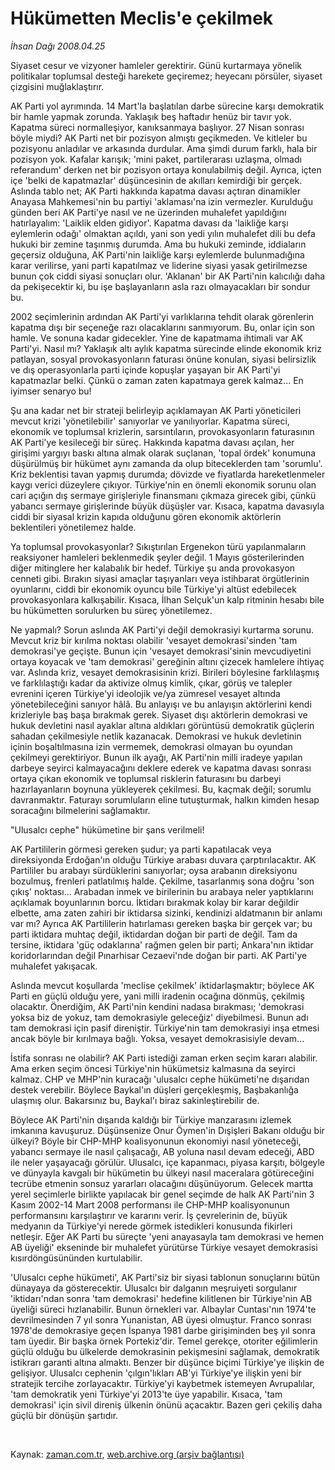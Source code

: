 # Hükümetten Meclis'e çekilmek

*İhsan Dağı 2008.04.25*

<tr><td class="metin" colspan="2" style="padding-top: 20px; padding-left: 5px; padding-right: 10px;">Siyaset cesur ve vizyoner hamleler gerektirir. Günü kurtarmaya yönelik politikalar toplumsal desteği harekete geçiremez; heyecanı pörsüler, siyaset çizgisini muğlaklaştırır.</td></tr><tr><td class="metin" colspan="2" style="padding-top: 20px; padding-left: 5px; padding-right: 10px;"><p>AK Parti yol ayrımında. 14 Mart'la başlatılan darbe sürecine karşı demokratik bir hamle yapmak zorunda. Yaklaşık beş haftadır henüz bir tavır yok. Kapatma süreci normalleşiyor, kanıksanmaya başlıyor. 27 Nisan sonrası böyle miydi? AK Parti net bir pozisyon almıştı geçikmeden. Ve kitleler bu pozisyonu anladılar ve arkasında durdular. Ama şimdi durum farklı, hala bir pozisyon yok. Kafalar karışık; 'mini paket, partilerarası uzlaşma, olmadı referandum' derken net bir pozisyon ortaya konulabilmiş değil. Ayrıca, içten içe 'belki de kapatmazlar' düşüncesinin de akılları kemirdiği bir gerçek. Aslında tablo net; AK Parti hakkında kapatma davası açtıran dinamikler Anayasa Mahkemesi'nin bu partiyi 'aklaması'na izin vermezler. Kurulduğu günden beri AK Parti'ye nasıl ve ne üzerinden muhalefet yapıldığını hatırlayalım: 'Laiklik elden gidiyor'. Kapatma davası da 'laikliğe karşı eylemlerin odağı' olmaktan açıldı, yani son yedi yılın muhalefet dili bu defa hukuki bir zemine taşınmış durumda. Ama bu hukuki zeminde, iddiaların geçersiz olduğuna, AK Parti'nin laikliğe karşı eylemlerde bulunmadığına karar verilirse, yani parti kapatılmaz ve liderine siyasi yasak getirilmezse bunun çok ciddi siyasi sonuçları olur. 'Aklanan' bir AK Parti'nin kalıcılığı daha da pekişecektir ki, bu işe başlayanların asla razı olmayacakları bir sondur bu. 
<p>2002 seçimlerinin ardından AK Parti'yi varlıklarına tehdit olarak görenlerin kapatma dışı bir seçeneğe razı olacaklarını sanmıyorum. Bu, onlar için son hamle. Ve sonuna kadar gidecekler. Yine de kapatmama ihtimali var AK Parti'yi. Nasıl mı? Yaklaşık altı aylık kapatma sürecinde elinde ekonomik kriz patlayan, sosyal provokasyonların faturası önüne konulan, siyasi belirsizlik ve dış operasyonlarla parti içinde kopuşlar yaşayan bir AK Parti'yi kapatmazlar belki. Çünkü o zaman zaten kapatmaya gerek kalmaz... En iyimser senaryo bu! 
<p>Şu ana kadar net bir strateji belirleyip açıklamayan AK Parti yöneticileri mevcut krizi 'yönetilebilir' sanıyorlar ve yanılıyorlar. Kapatma süreci, ekonomik ve toplumsal krizlerin, sarsıntıların, provokasyonların faturasının AK Parti'ye kesileceği bir süreç. Hakkında kapatma davası açılan, her girişimi yargıyı baskı altına almak olarak suçlanan, 'topal ördek' konumuna düşürülmüş bir hükümet aynı zamanda da olup biteceklerden tam 'sorumlu'. Kriz beklentisi tavan yapmış durumda; dövizde ve fiyatlarda hareketlenmeler kaygı verici düzeylere çıkıyor. Türkiye'nin en önemli ekonomik sorunu olan cari açığın dış sermaye girişleriyle finansmanı çıkmaza girecek gibi, çünkü yabancı sermaye girişlerinde büyük düşüşler var. Kısaca, kapatma davasıyla ciddi bir siyasal krizin kapıda olduğunu gören ekonomik aktörlerin beklentileri yönetilemez halde. 
<p>Ya toplumsal provokasyonlar? Sıkıştırılan Ergenekon türü yapılanmaların reaksiyoner hamleleri beklenmedik şeyler değil. 1 Mayıs gösterilerinden diğer mitinglere her kalabalık bir hedef. Türkiye şu anda provokasyon cenneti gibi. Bırakın siyasi amaçlar taşıyanları veya istihbarat örgütlerinin oyunlarını, ciddi bir ekonomik oyuncu bile Türkiye'yi altüst edebilecek provokasyonlara kalkışabilir. Kısaca, İlhan Selçuk'un kalp ritminin hesabı bile bu hükümetten sorulurken bu süreç yönetilemez. 
<p>Ne yapmalı? Sorun aslında AK Parti'yi değil demokrasiyi kurtarma sorunu. Mevcut kriz bir kırılma noktası olabilir 'vesayet demokrasi'sinden 'tam demokrasi'ye geçişte. Bunun için 'vesayet demokrasi'sinin mevcudiyetini ortaya koyacak ve 'tam demokrasi' gereğinin altını çizecek hamlelere ihtiyaç var. Aslında kriz, vesayet demokrasisinin krizi. Birileri böylesine farklılaşmış ve farklılaştığı kadar da aktivize olmuş kimlik, çıkar, görüş ve talepler evrenini içeren Türkiye'yi ideolojik ve/ya zümresel vesayet altında yönetebileceğini sanıyor hâlâ. Bu anlayışı ve bu anlayışın aktörlerini kendi krizleriyle baş başa bırakmak gerek. Siyaset dışı aktörlerin demokrasi ve hukuk devletini nasıl ayaklar altına aldıkları görüntüsü demokratik güçlerin sahadan çekilmesiyle netlik kazanacak. Demokrasi ve hukuk devletinin içinin boşaltılmasına izin vermemek, demokrasi olmayan bu oyundan çekilmeyi gerektiriyor. Bunun ilk ayağı, AK Parti'nin milli iradeye yapılan darbeye seyirci kalmayacağını deklere ederek ve kapatma davası sonrası ortaya çıkan ekonomik ve toplumsal risklerin faturasını bu darbeyi hazırlayanların boynuna yükleyerek çekilmesi. Bu, kaçmak değil; sorumlu davranmaktır. Faturayı sorumluların eline tutuşturmak, halkın kimden hesap soracağını bilmelerini sağlamaktır. 
<p>"Ulusalcı cephe" hükümetine bir şans verilmeli! 
<p>AK Partililerin görmesi gereken şudur; ya parti kapatılacak veya direksiyonda Erdoğan'ın olduğu Türkiye arabası duvara çarptırılacaktır. AK Partililer bu arabayı sürdüklerini sanıyorlar; oysa arabanın direksiyonu bozulmuş, frenleri patlatılmış halde. Çekilme, tasarlanmış sona doğru 'son çıkış' noktası... Arabadan inmek ve birilerinin bu arabaya neler yaptıklarını açıklamak boyunlarının borcu. İktidarı bırakmak kolay bir karar değildir elbette, ama zaten zahiri bir iktidarsa sizinki, kendinizi aldatmanın bir anlamı var mı? Ayrıca AK Partililerin hatırlaması gereken başka bir gerçek var; bu parti iktidara muhtaç değil, iktidardan doğan bir parti de değil. Tam da tersine, iktidara 'güç odaklarına' rağmen gelen bir parti; Ankara'nın iktidar koridorlarından değil Pınarhisar Cezaevi'nde doğan bir parti. AK Parti'ye muhalefet yakışacak. 
<p>Aslında mevcut koşullarda 'meclise çekilmek' iktidarlaşmaktır; böylece AK Parti en güçlü olduğu yere, yani milli iradenin ocağına dönmüş, çekilmiş olacaktır. Önerdiğim, AK Parti'nin kendini nadasa bırakması; 'demokrasi yoksa biz de yokuz, tam demokrasiyle geleceğiz' diyebilmesi. Bunun adı tam demokrasi için pasif direniştir. Türkiye'nin tam demokrasiyi inşa etmesi ancak böyle bir kırılmaya bağlı. Yoksa, vesayet demokrasisiyle devam... 
<p>İstifa sonrası ne olabilir? AK Parti istediği zaman erken seçim kararı alabilir. Ama erken seçim öncesi Türkiye'nin hükümetsiz kalmasına da seyirci kalmaz. CHP ve MHP'nin kuracağı 'ulusalcı cephe hükümeti'ne dışarıdan destek verebilir. Böylece Baykal'ın düşleri gerçekleşmiş, Başbakanlığa ulaşmış olur. Bakarsınız bu, Baykal'ı biraz sakinleştirebilir de. 
<p>Böylece AK Parti'nin dışarıda kaldığı bir Türkiye manzarasını izlemek imkanına kavuşuruz. Düşünsenize Onur Öymen'in Dışişleri Bakanı olduğu bir ülkeyi? Böyle bir CHP-MHP koalisyonunun ekonomiyi nasıl yöneteceği, yabancı sermaye ile nasıl çalışacağı, AB yoluna nasıl devam edeceği, ABD ile neler yaşayacağı görülür. Ulusalcı, içe kapanmacı, piyasa karşıtı, bölgeyle ve dünyayla kavgalı bir hükümetin bu ülkeyi nasıl maceralara götüreceğini tecrübe etmenin sonsuz yararları olacağını düşünüyorum. Gelecek martta yerel seçimlerle birlikte yapılacak bir genel seçimde de halk AK Parti'nin 3 Kasım 2002-14 Mart 2008 performansı ile CHP-MHP koalisyonunun performansını karşılaştırır ve kararını verir. İş çevrelerinin de, büyük medyanın da Türkiye'yi nerede görmek istedikleri konusunda fikirleri netleşir. Eğer AK Parti bu süreçte 'yeni anayasayla tam demokrasi ve hemen AB üyeliği' ekseninde bir muhalefet yürütürse Türkiye vesayet demokrasisi kısırdöngüsününden kurtulabilir. 
<p>'Ulusalcı cephe hükümeti', AK Parti'siz bir siyasi tablonun sonuçlarını bütün dünayaya da gösterecektir. Ulusalcı bir dalganın meşruiyeti sorgulanır 'iktidarı'ndan sonra 'tam demokrasi' hedefine kilitlenen bir Türkiye'nin AB üyeliği süreci hızlanabilir. Bunun örnekleri var. Albaylar Cuntası'nın 1974'te devrilmesinden 7 yıl sonra Yunanistan, AB üyesi olmuştur. Franco sonrası 1978'de demokrasiye geçen İspanya 1981 darbe girişiminden beş yıl sonra tam üyedir. Bir başka örnek Portekiz'dir. Temel gerekçe, otoriter eğilimlerin güçlü olduğu bu ülkelerde demokrasinin pekişmesini sağlamak, demokratik istikrarı garanti altına almaktı. Benzer bir düşünce biçimi Türkiye'ye ilişkin de gelişiyor. Ulusalcı cephenin 'çılgın'lıkları AB'yi Türkiye'ye ilişkin yeni bir stratejik tercihe zorlayacaktır. Türkiye'yi kaybetmek istemeyen Avrupalılar, 'tam demokratik yeni Türkiye'yi 2013'te üye yapabilir. Kısaca, 'tam demokrasi' için sivil direniş ülkenin önünü açacaktır. Bazen geri çekiliş daha güçlü bir dönüşün şartıdır.
<p><br/></p></p></p></p></p></p></p></p></p></p></p></p></td></tr>

Kaynak: [zaman.com.tr](http://zaman.com.tr/yazar.do?yazino=681251), [web.archive.org (arşiv bağlantısı)](http://web.archive.org/web/20080503003130/http://www.zaman.com.tr:80/yazar.do?yazino=681251)
